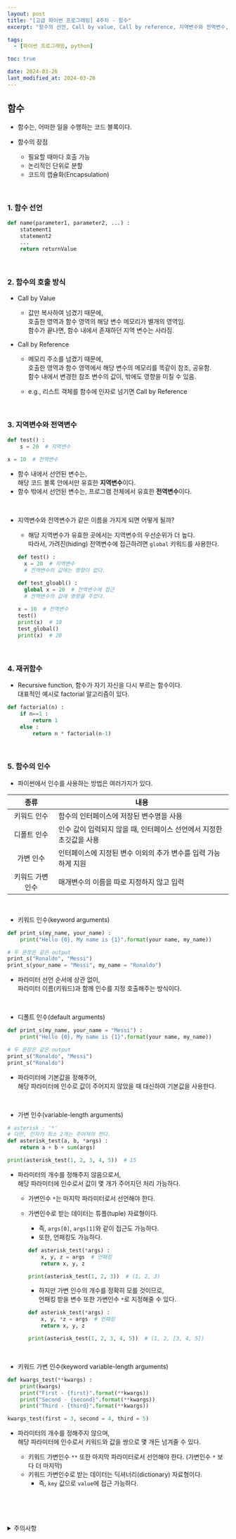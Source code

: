 ```yaml
---
layout: post
title: "[고급 파이썬 프로그래밍] 4주차 - 함수"
excerpt: "함수의 선언, Call by value, Call by reference, 지역변수와 전역변수, 재귀 함수, 함수의 인수 - 키워드 인수, 디폴트 인수, 가변 인수, 키워드 가변 인수"

tags:
  - [파이썬 프로그래밍, python]

toc: true

date: 2024-03-26
last_modified_at: 2024-03-26
---
```

## 함수
- 함수는, 어떠한 일을 수행하는 코드 블록이다.  

- 함수의 장점
  - 필요할 때마다 호출 가능
  - 논리적인 단위로 분할
  - 코드의 캡슐화(Encapsulation)  

<br>

### 1. 함수 선언

```python
def name(parameter1, parameter2, ...) :
    statement1
    statement2
    ...
    return returnValue
```

<br>

### 2. 함수의 호출 방식
- Call by Value
  - 값만 복사하여 넘겼기 때문에,  
  호출한 영역과 함수 영역의 해당 변수 메모리가 별개의 영역임.  
  함수가 끝나면, 함수 내에서 존재하던 지역 변수는 사라짐.

- Call by Reference
  - 메모리 주소를 넘겼기 때문에,  
  호출한 영역과 함수 영역에서 해당 변수의 메모리를 똑같이 참조, 공유함.  
  함수 내에서 변경한 참조 변수의 값이, 밖에도 영향을 미칠 수 있음.  

  - e.g., 리스트 객체를 함수에 인자로 넘기면 Call by Reference  

<br>

### 3. 지역변수와 전역변수

```python
def test() :
    s = 20  # 지역변수
 
x = 10  # 전역변수
```

- 함수 내에서 선언된 변수는,  
해당 코드 블록 안에서만 유효한 **지역변수**이다.
- 함수 밖에서 선언된 변수는,
프로그램 전체에서 유효한 **전역변수**이다.

<br>

- 지역변수와 전역변수가 같은 이름을 가지게 되면 어떻게 될까?  
  - 해당 지역변수가 유효한 곳에서는 지역변수의 우선순위가 더 높다.  
  따라서, 가려진(hiding) 전역변수에 접근하려면 `global` 키워드를 사용한다.  

  ```python
  def test() :
    x = 20  # 지역변수
    # 전역변수의 값에는 영향이 없다.

  def test_gloabl() :
    global x = 20  # 전역변수에 접근
    # 전역변수의 값에 영향을 주었다.
 
  x = 10  # 전역변수
  test()
  print(x)  # 10
  test_global()
  print(x)  # 20
  ```

  <br>

### 4. 재귀함수
- Recursive function, 함수가 자기 자신을 다시 부르는 함수이다.  
대표적인 예시로 factorial 알고리즘이 있다.  

```python
def factorial(n) :
    if n==1 :
        return 1
    else :
        return n * factorial(n-1)
```

<br>

### 5. 함수의 인수
- 파이썬에서 인수를 사용하는 방법은 여러가지가 있다.  

|종류|내용|
|:---:|---|
|키워드 인수|함수의 인터페이스에 저장된 변수명을 사용|
|디폴트 인수|인수 값이 입력되지 않을 때, 인터페이스 선언에서 지정한 초깃값을 사용|
|가변 인수|인터페이스에 지정된 변수 이외의 추가 변수를 입력 가능하게 지원|
|키워드 가변 인수|매개변수의 이름을 따로 지정하지 않고 입력|

<br>

- 키워드 인수(keyword arguments)

```python
def print_s(my_name, your_name) :
    print("Hello {0}, My name is {1}".format(your name, my_name))

# 두 문장은 같은 output
print_s("Ronaldo", "Messi")
print_s(your_name = "Messi", my_name = "Ronaldo")
```

- 파라미터 선언 순서에 상관 없이,  
파라미터 이름(키워드)과 함께 인수를 지정 호출해주는 방식이다.  

<br>

- 디폴트 인수(default arguments)

```python
def print_s(my_name, your_name = "Messi") :
    print("Hello {0}, My name is {1}".format(your name, my_name))

# 두 문장은 같은 output
print_s("Ronaldo", "Messi")
print_s("Ronaldo")
```

- 파라미터에 기본값을 정해주어,  
해당 파라미터에 인수로 값이 주어지지 않았을 때 대신하여 기본값을 사용한다.

<br>

- 가변 인수(variable-length arguments)

```python
# asterisk : '*'
# 다만, 인자가 최소 2개는 주어져야 한다.
def asterisk_test(a, b, *args) :
    return a + b + sum(args)

print(asterisk_test(1, 2, 3, 4, 5))  # 15
```

- 파라미터의 개수를 정해주지 않음으로서,  
해당 파라미터에 인수로서 값이 몇 개가 주어지던 처리 가능하다.

  - 가변인수 `*`는 마지막 파라미터로서 선언해야 한다.  
  - 가변인수로 받는 데이터는 튜플(tuple) 자료형이다.  
    - 즉, `args[0]`, `args[1]`와 같이 접근도 가능하다.  
    - 또한, 언패킹도 가능하다.  

    ```python
    def asterisk_test(*args) :
        x, y, z = args  # 언패킹
        return x, y, z

    print(asterisk_test(1, 2, 3))  # (1, 2, 3)
    ```

    - 하지만 가변 인수의 개수를 정확히 모를 것이므로,  
    언패킹 받을 변수 또한 가변인수 `*`로 지정해줄 수 있다.  

    ```python
    def asterisk_test(*args) :
        x, y, *z = args  # 언패킹
        return x, y, z

    print(asterisk_test(1, 2, 3, 4, 5))  # (1, 2, [3, 4, 5])
    ```

    <br>

- 키워드 가변 인수(keyword variable-length arguments)

```python
def kwargs_test(**kwargs) :
    print(kwargs)
    print("First - {first}".format(**kwargs))
    print("Second - {second}".format(**kwargs))
    print("Third - {third}".format(**kwargs))

kwargs_test(first = 3, second = 4, third = 5)
```

- 파라미터의 개수를 정해주지 않으며,  
해당 파라미터에 인수로서 키워드와 값을 쌍으로 몇 개든 넘겨줄 수 있다.  

  - 키워드 가변인수 `**` 또한 마지막 파라미터로서 선언해야 한다. (가변인수 `*` 보다 더 마지막)
  - 키워드 가변인수로 받는 데이터는 딕셔너리(dictionary) 자료형이다.
    - 즉, `key` 값으로 `value`에 접근 가능하다.
  
<br>
<br>
<br>
<br>
<details>
<summary>주의사항</summary>
<div markdown="1">

이 포스팅은 강원대학교 최미정 교수님의 고급파이썬프로그래밍 수업을 들으며 내용을 정리 한 것입니다.  
수업 내용에 대한 저작권은 교수님께 있으니,  
다른 곳으로의 무분별한 내용 복사를 자제해 주세요.

</div>
</details> 
